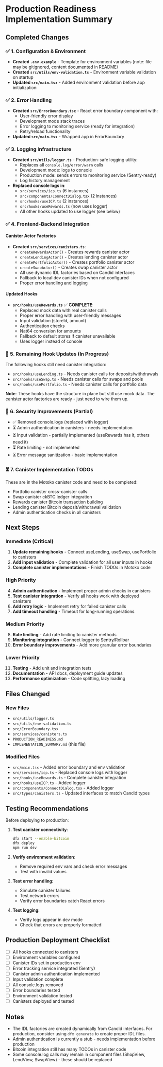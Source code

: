 # Production Readiness Implementation Summary

## Completed Changes

### ✅ 1. Configuration & Environment
- **Created `.env.example`** - Template for environment variables (note: file may be gitignored, content documented in README)
- **Created `src/utils/env-validation.ts`** - Environment variable validation on startup
- **Updated `src/main.tsx`** - Added environment validation before app initialization

### ✅ 2. Error Handling
- **Created `src/ErrorBoundary.tsx`** - React error boundary component with:
  - User-friendly error display
  - Development mode stack traces
  - Error logging to monitoring service (ready for integration)
  - Retry/reload functionality
- **Updated `src/main.tsx`** - Wrapped app in ErrorBoundary

### ✅ 3. Logging Infrastructure
- **Created `src/utils/logger.ts`** - Production-safe logging utility:
  - Replaces all `console.log/error/warn` calls
  - Development mode: logs to console
  - Production mode: sends errors to monitoring service (Sentry-ready)
  - Log history management
- **Replaced console logs in**:
  - `src/services/icp.ts` (6 instances)
  - `src/components/ConnectDialog.tsx` (2 instances)
  - `src/hooks/useICP.ts` (2 instances)
  - `src/hooks/useRewards.ts` (now uses logger)
  - All other hooks updated to use logger (see below)

### ✅ 4. Frontend-Backend Integration

#### Canister Actor Factories
- **Created `src/services/canisters.ts`**:
  - `createRewardsActor()` - Creates rewards canister actor
  - `createLendingActor()` - Creates lending canister actor
  - `createPortfolioActor()` - Creates portfolio canister actor
  - `createSwapActor()` - Creates swap canister actor
  - All use dynamic IDL factories based on Candid interfaces
  - Fallback to local dev canister IDs when not configured
  - Proper error handling and logging

#### Updated Hooks
- **`src/hooks/useRewards.ts`** ✅ **COMPLETE**:
  - Replaced mock data with real canister calls
  - Proper error handling with user-friendly messages
  - Input validation (storeId, amount)
  - Authentication checks
  - Nat64 conversion for amounts
  - Fallback to default stores if canister unavailable
  - Uses logger instead of console

### 🔄 5. Remaining Hook Updates (In Progress)

The following hooks still need canister integration:
- `src/hooks/useLending.ts` - Needs canister calls for deposits/withdrawals
- `src/hooks/useSwap.ts` - Needs canister calls for swaps and pools
- `src/hooks/usePortfolio.ts` - Needs canister calls for portfolio data

**Note**: These hooks have the structure in place but still use mock data. The canister actor factories are ready - just need to wire them up.

### 🔄 6. Security Improvements (Partial)

- ✅ Removed console.logs (replaced with logger)
- ⏳ Admin authentication in canisters - needs implementation
- ⏳ Input validation - partially implemented (useRewards has it, others need it)
- ⏳ Rate limiting - not implemented
- ⏳ Error message sanitization - basic implementation

### ⏳ 7. Canister Implementation TODOs

These are in the Motoko canister code and need to be completed:
- Portfolio canister cross-canister calls
- Swap canister ckBTC ledger integration
- Rewards canister Bitcoin transaction building
- Lending canister Bitcoin deposit/withdrawal validation
- Admin authentication checks in all canisters

## Next Steps

### Immediate (Critical)
1. **Update remaining hooks** - Connect useLending, useSwap, usePortfolio to canisters
2. **Add input validation** - Complete validation for all user inputs in hooks
3. **Complete canister implementations** - Finish TODOs in Motoko code

### High Priority
4. **Admin authentication** - Implement proper admin checks in canisters
5. **Test canister integration** - Verify all hooks work with deployed canisters
6. **Add retry logic** - Implement retry for failed canister calls
7. **Add timeout handling** - Timeout for long-running operations

### Medium Priority
8. **Rate limiting** - Add rate limiting to canister methods
9. **Monitoring integration** - Connect logger to Sentry/Rollbar
10. **Error boundary improvements** - Add more granular error boundaries

### Lower Priority
11. **Testing** - Add unit and integration tests
12. **Documentation** - API docs, deployment guide updates
13. **Performance optimization** - Code splitting, lazy loading

## Files Changed

### New Files
- `src/utils/logger.ts`
- `src/utils/env-validation.ts`
- `src/ErrorBoundary.tsx`
- `src/services/canisters.ts`
- `PRODUCTION_READINESS.md`
- `IMPLEMENTATION_SUMMARY.md` (this file)

### Modified Files
- `src/main.tsx` - Added error boundary and env validation
- `src/services/icp.ts` - Replaced console logs with logger
- `src/hooks/useRewards.ts` - Complete canister integration
- `src/hooks/useICP.ts` - Added logger
- `src/components/ConnectDialog.tsx` - Added logger
- `src/types/canisters.ts` - Updated interfaces to match Candid types

## Testing Recommendations

Before deploying to production:

1. **Test canister connectivity**:
   ```bash
   dfx start --enable-bitcoin
   dfx deploy
   npm run dev
   ```

2. **Verify environment validation**:
   - Remove required env vars and check error messages
   - Test with invalid values

3. **Test error handling**:
   - Simulate canister failures
   - Test network errors
   - Verify error boundaries catch React errors

4. **Test logging**:
   - Verify logs appear in dev mode
   - Check that errors are properly formatted

## Production Deployment Checklist

- [ ] All hooks connected to canisters
- [ ] Environment variables configured
- [ ] Canister IDs set in production env
- [ ] Error tracking service integrated (Sentry)
- [ ] Canister admin authentication implemented
- [ ] Input validation complete
- [ ] All console.logs removed
- [ ] Error boundaries tested
- [ ] Environment validation tested
- [ ] Canisters deployed and tested

## Notes

- The IDL factories are created dynamically from Candid interfaces. For production, consider using `dfx generate` to create proper IDL files.
- Admin authentication is currently a stub - needs implementation before production
- Bitcoin integration still has many TODOs in canister code
- Some console.log calls may remain in component files (ShopView, LendView, SwapView) - these should be replaced

